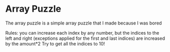 # Array Puzzle
The array puzzle is a simple array puzzle that I made because I was bored

Rules: you can increase each index by any number, but the indices to the left and right (exceptions applied for the first and last indices) are increased by the amount\*2
Try to get all the indices to 10!
